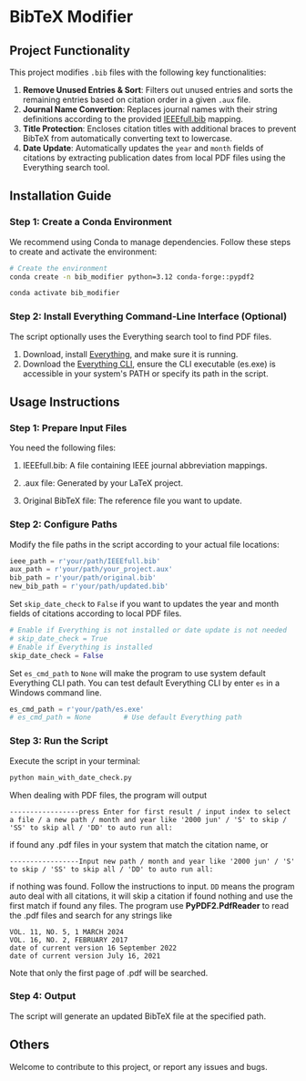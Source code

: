 
# BibTeX Modifier

## Project Functionality

This project modifies `.bib` files with the following key functionalities:

1. **Remove Unused Entries & Sort**: Filters out unused entries and sorts the remaining entries based on citation order in a given `.aux` file.
2. **Journal Name Convertion**: Replaces journal names with their string definitions according to the provided [IEEEfull.bib](https://ctan.org/tex-archive/macros/latex/contrib/IEEEtran/bibtex) mapping.
3. **Title Protection**: Encloses citation titles with additional braces to prevent BibTeX from automatically converting text to lowercase.
4. **Date Update**: Automatically updates the `year` and `month` fields of citations by extracting publication dates from local PDF files using the Everything search tool.



## Installation Guide

### Step 1: Create a Conda Environment
We recommend using Conda to manage dependencies. Follow these steps to create and activate the environment:

```bash
# Create the environment
conda create -n bib_modifier python=3.12 conda-forge::pypdf2

conda activate bib_modifier
```
### Step 2: Install Everything Command-Line Interface (Optional)
The script optionally uses the Everything search tool to find PDF files. 
1. Download, install [Everything](https://www.voidtools.com/en-us/support/everything/installing_everything/), and make sure it is running.
2. Download the [Everything CLI](https://www.voidtools.com/en-us/support/everything/command_line_interface/), ensure the CLI executable (es.exe) is accessible in your system's PATH or specify its path in the script.


## Usage Instructions
### Step 1: Prepare Input Files
You need the following files:

1. IEEEfull.bib: A file containing IEEE journal abbreviation mappings.

2. .aux file: Generated by your LaTeX project.

3. Original BibTeX file: The reference file you want to update.

### Step 2: Configure Paths
Modify the file paths in the script according to your actual file locations:

```python
ieee_path = r'your/path/IEEEfull.bib'
aux_path = r'your/path/your_project.aux'
bib_path = r'your/path/original.bib'
new_bib_path = r'your/path/updated.bib'
```

Set `skip_date_check` to `False` if you want to updates the year and month fields of citations according to local PDF files.


```python
# Enable if Everything is not installed or date update is not needed
# skip_date_check = True 
# Enable if Everything is installed
skip_date_check = False  
```

Set `es_cmd_path` to `None` will make the program to use system default Everything CLI path.
You can test default Everything CLI by enter `es` in a Windows command line.

```python
es_cmd_path = r'your/path/es.exe'
# es_cmd_path = None        # Use default Everything path
```

### Step 3: Run the Script
Execute the script in your terminal:

```bash
python main_with_date_check.py
```

When dealing with PDF files, the program will output
```
-----------------press Enter for first result / input index to select a file / a new path / month and year like '2000 jun' / 'S' to skip / 'SS' to skip all / 'DD' to auto run all:
```
if found any .pdf files in your system that match the citation name, or
```
-----------------Input new path / month and year like '2000 jun' / 'S' to skip / 'SS' to skip all / 'DD' to auto run all:
```
if nothing was found.
Follow the instructions to input. `DD` means the program auto deal with all citations, it will skip a citation if found nothing and use the first match if found any files.
The program use **PyPDF2.PdfReader** to read the .pdf files and search for any strings like
```
VOL. 11, NO. 5, 1 MARCH 2024
VOL. 16, NO. 2, FEBRUARY 2017
date of current version 16 September 2022
date of current version July 16, 2021
```
Note that only the first page of .pdf will be searched.

### Step 4: Output
The script will generate an updated BibTeX file at the specified path.

## Others
Welcome to contribute to this project, or report any issues and bugs.

